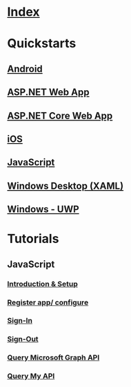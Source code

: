 # [Index](index.md)
# Quickstarts
## [Android](articles/active-directory/develop/quickstarts/active-directory-android.md)
## [ASP.NET Web App](articles/active-directory/develop/quickstarts/active-directory-aspnetwebapp.md)
## [ASP.NET Core Web App](articles/active-directory/develop/quickstarts/active-directory-aspnetcorewebapp.md)
## [iOS](articles/active-directory/develop/quickstarts/active-directory-ios.md)
## [JavaScript](articles/active-directory/develop/quickstarts/active-directory-javascriptspa.md)
## [Windows Desktop (XAML)](articles/active-directory/develop/quickstarts/active-directory-windesktop.md)
## [Windows - UWP](articles/active-directory/develop/quickstarts/active-directory-uwp.md)

# Tutorials
## JavaScript
### [Introduction & Setup](articles/active-directory/develop/tutorials/active-directory-javascriptspa-intro.md)
### [Register app/ configure](articles/active-directory/develop/tutorials/active-directory-javascriptspa-register-app.md)
### [Sign-In](articles/active-directory/develop/tutorials/active-directory-javascriptspa-sign-in.md)
### [Sign-Out](articles/active-directory/develop/tutorials/active-directory-javascriptspa-sign-out.md)
### [Query Microsoft Graph API](articles/active-directory/develop/tutorials/active-directory-javascriptspa-call-graph-api.md)
### [Query My API](articles/active-directory/develop/tutorials/active-directory-javascriptspa-call-api.md)
